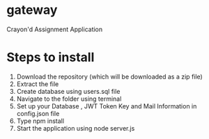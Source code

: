 # gateway
Crayon'd Assignment Application

# Steps to install
1. Download the repository (which will be downloaded as a zip file)
2. Extract the file
3. Create database using users.sql file
4. Navigate to the folder using terminal 
5. Set up your Database , JWT Token Key and Mail Information in config.json file
6. Type  npm install 
7. Start the application using node server.js
